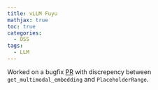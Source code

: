 ```yaml
---
title: vLLM Fuyu 
mathjax: true
toc: true
categories:
  - OSS
tags:
  - LLM
---
```


Worked on a bugfix [PR](https://github.com/vllm-project/vllm/pull/15731 ) with discrepency between `get_multimodal_embedding` and `PlaceholderRange`. 

